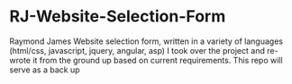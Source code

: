# RJ-Website-Selection-Form
Raymond James Website selection form, written in a variety of languages (html/css, javascript, jquery, angular, asp) I took over the project and re-wrote it from the ground up based on current requirements. This repo will serve as a back up
